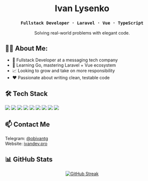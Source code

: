 <h1 align="center">Ivan Lysenko</h1>
<h3 align="center"><code>Fullstack Developer · Laravel · Vue · TypeScript</code></h3>
<p align="center">Solving real-world problems with elegant code.</p>

<h2>👨‍💻 About Me:</h2>
<ul>
  <li>💼 Fullstack Developer at a messaging tech company</li>
  <li>🧠 Learning Go, mastering Laravel + Vue ecosystem</li>
  <li>📈 Looking to grow and take on more responsibility</li>
  <li>❤️ Passionate about writing clean, testable code</li>
</ul>

<h2>🛠 Tech Stack</h2>
<p>
  <img src="https://img.shields.io/badge/PHP-777BB4?style=flat&logo=php&logoColor=white"/>
  <img src="https://img.shields.io/badge/Laravel-F55247?style=flat&logo=laravel&logoColor=white"/>
  <img src="https://img.shields.io/badge/Vue-4FC08D?style=flat&logo=vue.js&logoColor=white"/>
  <img src="https://img.shields.io/badge/TypeScript-007ACC?style=flat&logo=typescript&logoColor=white"/>
  <img src="https://img.shields.io/badge/JavaScript-F7DF1E?style=flat&logo=javascript&logoColor=black"/>
  <img src="https://img.shields.io/badge/Docker-2496ED?style=flat&logo=docker&logoColor=white"/>
  <img src="https://img.shields.io/badge/PostgreSQL-4169E1?style=flat&logo=postgresql&logoColor=white"/>
  <img src="https://img.shields.io/badge/Git-F05032?style=flat&logo=git&logoColor=white"/>
  <img src="https://img.shields.io/badge/Linux-FCC624?style=flat&logo=linux&logoColor=black"/>
</p>

<h2>📫 Contact Me</h2>
<p>
  Telegram: <a href="https://t.me/obivantg">@obivantg</a><br>
  Website: <a href="https://ivandev.pro">ivandev.pro</a><br>
</p>

<h2>📊 GitHub Stats</h2>
<p align="center">
  <a href="https://git.io/streak-stats"><img src="https://github-readme-streak-stats-eight.vercel.app/?user=abstract-point&theme=tokyonight-duo&hide_border=true&mode=weekly" alt="GitHub Streak" /></a>
</p>
